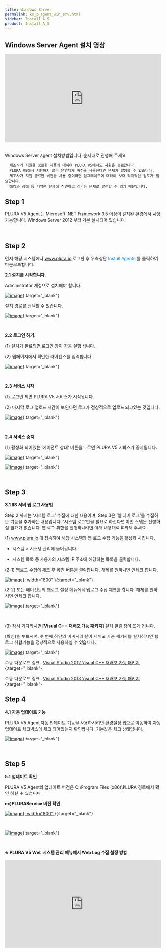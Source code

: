 ```yaml
---
title: Windows Server
permalink: ko_p_agent_win_srv.html
sidebar: Install_A_S
product: Install_A_S
---
```






## Windows Server Agent 설치 영상

<style>.embed-container { position: relative; padding-bottom: 56.25%; height: 0; overflow: hidden; max-width: 100%; } .embed-container iframe, .embed-container object, .embed-container embed { position: absolute; top: 0; left: 0; width: 100%; height: 100%; }</style><div class='embed-container'><iframe src='https://www.youtube.com/embed/kKLL_sP9w9c' frameborder='0' allowfullscreen></iframe></div>

<br />

Windows Server Agent 설치방법입니다. 순서대로 진행해 주세요


      제조사가 지원을 종료한 제품에 대하여 PLURA V5에서도 지원을 종료합니다.
      PLURA V5에서 지원하지 않는 운영체제 버전을 사용한다면 문제가 발생할 수 있습니다.
      제조사가 지원 종료한 버전을 사용 중이라면 업그레이드에 대하여 보다 적극적인 검토가 필요합니다.
      해킹과 장애 등 다양한 문제에 직면하고 심각한 문제로 발전할 수 있기 때문입니다.

## Step 1

PLURA V5 Agent 는 Microsoft .NET Framework 3.5 이상이 설치된 환경에서 사용 가능합니다.
Windows Server 2012 부터 기본 설치되어 있습니다.

<br />

## Step 2

먼저 해당 시스템에서 <font color='dodgerblue'> www.plura.io </font> 로그인 후 우측상단 <font color='dodgerblue'> Install Agents </font> 를 클릭하여 다운로드합니다.

__2.1 설치를 시작합니다.__

Administrator 계정으로 설치해야 합니다.

[![image](/docs/images/Ins_G/Agent_W/Agent_W_1.png)](/docs/images/Ins_G/Agent_W/Agent_W_1.png){:target="_blank"}

설치 경로를 선택할 수 있습니다.

[![image](/docs/images/Ins_G/Agent_W/Agent_W_2.png)](/docs/images/Ins_G/Agent_W/Agent_W_2.png){:target="_blank"}

<br />

__2.2 로그인 하기.__

(1) 설치가 완료되면 로그인 창이 자동 실행 됩니다.

(2) 웹페이지에서 확인한 라이센스를 입력합니다.

[![image](/docs/images/Ins_G/Agent_W/Agent_W_3.png)](/docs/images/Ins_G/Agent_W/Agent_W_3.png){:target="_blank"}

<br />

__2.3 서비스 시작__

(1) 로그인 되면 PLURA V5 서비스가 시작됩니다.

(2) 마지막 로그 업로드 시간이 보인다면 로그가 정상적으로 업로드 되고있는 것입니다.

[![image](/docs/images/Ins_G/Agent_W/Agent_W_4.png)](/docs/images/Ins_G/Agent_W/Agent_W_4.png){:target="_blank"}

<br />

__2.4 서비스 중지__

(1) 활성화 되어있는 ‘에이전트 상태’ 버튼을 누르면 PLURA V5 서비스가 중지됩니다.

[![image](/docs/images/Ins_G/Agent_W/Agent_W_5.png)](/docs/images/Ins_G/Agent_W/Agent_W_5.png){:target="_blank"}

[![image](/docs/images/Ins_G/Agent_W/Agent_W_6.png)](/docs/images/Ins_G/Agent_W/Agent_W_6.png){:target="_blank"}

<br />

## Step 3
__3.1 IIS 서버 웹 로그 사용법__

Step 2 까지는 ‘시스템 로그’ 수집에 대한 내용이며, Step 3은 ‘웹 서버 로그’를 수집하는 기능을 추가하는 내용입니다.
‘시스템 로그’만을 필요로 하신다면 이번 스텝은 진행하실 필요가 없습니다.
웹 로그 취합을 진행하시려면 아래 내용대로 따라해 주세요.

(1) <font color='dodgerblue'> www.plura.io </font> 에 접속하여 해당 시스템의 웹 로그 수집 기능을 활성화 시킵니다.

* 시스템 > 시스템 관리에 들어갑니다.

* 시스템 목록 중 사용자의 시스템 IP 주소에 해당하는 목록을 클릭합니다.

(2-1) 웹로그 수집에 체크 후 확인 버튼을 클릭합니다. 해제를 원하시면 언체크 합니다.

[![image](/docs/images/Ins_G/Agent_W/Agent_W_7.png){: width="800" }](/docs/images/Ins_G/Agent_W/Agent_W_7.png){:target="_blank"}

(2-2) 또는 에이전트의 웹로그 설정 메뉴에서 웹로그 수집 체크를 합니다. 해제를 원하시면 언체크 합니다.

[![image](/docs/images/Ins_G/Agent_W/Agent_W_8.png)](/docs/images/Ins_G/Agent_W/Agent_W_8.png){:target="_blank"}

<br />

(3) 잠시 기다리시면 __[Visual C++ 재배포 가능 패키지]__ 설치 알림 창이 뜨게 됩니다.

[확인]을 누르시어, 두 번째 하단의 이미지와 같이 재배포 가능 패키지를 설치하시면 웹 로그 취합기능을 정상적으로 사용하실 수 있습니다.

[![image](/docs/images/Ins_G/Agent_W/Agent_W_9.png)](/docs/images/Ins_G/Agent_W/Agent_W_9.png){:target="_blank"}

수동 다운로드 링크 : [Visual Studio 2012 Visual C++ 재배포 가능 패키지](https://download.microsoft.com/download/1/6/B/16B06F60-3B20-4FF2-B699-5E9B7962F9AE/VSU_4/vcredist_x64.exe){:target="_blank"}

수동 다운로드 링크 : [Visual Studio 2013 Visual C++ 재배포 가능 패키지](https://download.microsoft.com/download/2/E/6/2E61CFA4-993B-4DD4-91DA-3737CD5CD6E3/vcredist_x64.exe){:target="_blank"}



## Step 4

__4.1 자동 업데이트 기능__

PLURA V5 Agent 자동 업데이트 기능을 사용하시려면
환경설정 탭으로 이동하여 자동업데이트 체크박스에 체크 되어있는지 확인합니다. 기본값은 체크 상태입니다.

[![image](/docs/images/Ins_G/Agent_W/Agent_W_10.png)](/docs/images/Ins_G/Agent_W/Agent_W_10.png){:target="_blank"}

<br />

## Step 5

__5.1 업데이트 확인__

PLURA V5 Agent의 업데이트 버전은
C:\Program Files (x86)\PLURA 경로에서 확인 하실 수 있습니다.


**ex)PLURAService 버전 확인**

[![image](/docs/images/Ins_G/Agent_W/Agent_W_11.png){: width="800" }](/docs/images/Ins_G/Agent_W/Agent_W_11.png){:target="_blank"}

<br />

[![image](/docs/images/Ins_G/Agent_W/Agent_W_12.png)](/docs/images/Ins_G/Agent_W/Agent_W_12.png){:target="_blank"}


<br />

__※ PLURA V5 Web 시스템 관리 메뉴에서 Web Log 수집 설정 방법__
<style>.embed-container { position: relative; padding-bottom: 56.25%; height: 0; overflow: hidden; max-width: 100%; } .embed-container iframe, .embed-container object, .embed-container embed { position: absolute; top: 0; left: 0; width: 100%; height: 100%; }</style><div class='embed-container'><iframe src='https://www.youtube.com/embed/kKLL_sP9w9c' frameborder='0' allowfullscreen></iframe></div>


